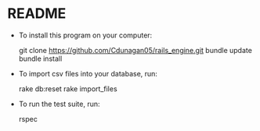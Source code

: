 # README

- To install this program on your computer:

  git clone https://github.com/Cdunagan05/rails_engine.git
  bundle update
  bundle install

- To import csv files into your database, run:

  rake db:reset
  rake import_files

- To run the test suite, run:

  rspec
